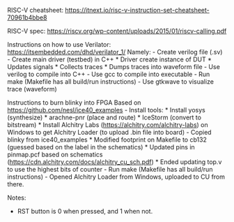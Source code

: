 
RISC-V cheatsheet:
https://itnext.io/risc-v-instruction-set-cheatsheet-70961b4bbe8

RISC-V spec:
https://riscv.org/wp-content/uploads/2015/01/riscv-calling.pdf


Instructions on how to use Verilator:
https://itsembedded.com/dhd/verilator_1/
    Namely:
    - Create verilog file (.sv)
    - Create main driver (testbed) in C++
        * Driver create instance of DUT
        * Updates signals
        * Collects traces
        * Dumps traces into waveform file
    - Use verilog to compile into C++
    - Use gcc to compile into executable
    - Run make (Makefile has all build/run instructions)
    - Use gtkwave to visualize trace (waveform)

Instructions to burn blinky into FPGA
Based on https://github.com/nesl/ice40_examples
    - Install tools:
        * Install yosys (synthesize)
        * arachne-pnr (place and route)
        * IceStorm (convert to bitstream)
        * Install Alchitry Labs (https://alchitry.com/alchitry-labs) on Windows 
          to get Alchitry Loader (to upload .bin file into board)
    - Copied blinky from ice40_examples
        * Modified footprint on Makefile to cb132 (guessed based on the label in the schematics)
        * Updated pins in pinmap.pcf based on schematics (https://cdn.alchitry.com/docs/alchitry_cu_sch.pdf)
        * Ended updating top.v to use the highest bits of counter
    - Run make (Makefile has all build/run instructions)
    - Opened Alchitry Loader from Windows, uploaded to CU from there.

Notes:
   - RST button is 0 when pressed, and 1 when not.